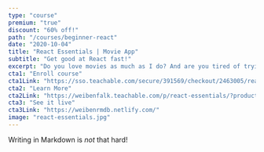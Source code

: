 ```yaml
---
type: "course"
premium: "true"
discount: "60% off!"
path: "/courses/beginner-react"
date: "2020-10-04"
title: "React Essentials | Movie App"
subtitle: "Get good at React fast!"
excerpt: "Do you love movies as much as I do? And are you tired of trying to find a tutorial that will teach you what you need to know about React? Do you like quick learning and straight down to the point? Then this is the course for you!Guaranteed no \"foo\" and \"bar\" ... and no \"to-do-list\" app ;)"
cta1: "Enroll course"
cta1Link: "https://sso.teachable.com/secure/391569/checkout/2463005/react-essentials?coupon_code=REACT-ESSENTIALS"
cta2: "Learn More"
cta2Link: "https://weibenfalk.teachable.com/p/react-essentials/?product_id=2463005&coupon_code=REACT-ESSENTIALS"
cta3: "See it live"
cta3Link: "https://weibenrmdb.netlify.com/"
image: "react-essentials.jpg"
---
```

Writing in Markdown is _not_ that hard!

